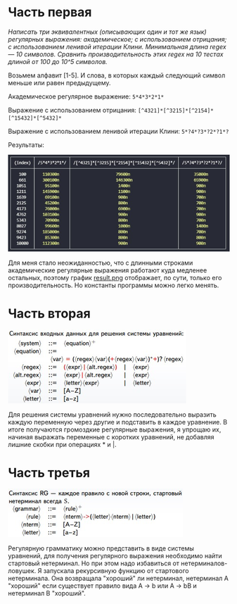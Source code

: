 # Часть первая

*Написать три эквивалентных (описывающих один и тот же язык) регулярных выражения: академическое; с использованием отрицания; с использованием ленивой итерации Клини. Минимальная длина regex — 10 символов. Сравнить производительность этих regex на 10 тестах длиной от 100 до 10^5 символов.*

Возьмем алфавит [1-5]. И слова, в которых каждый следующий символ меньше или равен предыдущему. 

Академическое регулярное выражение: ``` 5*4*3*2*1* ```

Выражение с использованием отрицания: ``` [^4321]*[^3215]*[^2154]*[^15432]*[^5432]* ```

Выражение с использованием ленивой итерации Клини: ``` 5*?4*?3*?2*?1*? ```

Результаты:

![ ](../img/regex_performance.jpg) 

Для меня стало неожиданностью, что с длинными строками академические регулярные выражения работают куда медленее остальных, поэтому график [result.png](./result.png) отображает, по сути, только его производительность. Но константы программы можно легко менять.

# Часть вторая

![ ](../img/system_syntax.jpg) 

Для решения системы уравнений нужно последовательно выразить каждую переменную через другие и подставить в каждое уравнение.
В итоге получаются громоздкие регулярные выражения, я упрощаю их, начиная выражать переменные с коротких уравнений,
не добавляя лишние скобки при операциях * и |.
# Часть третья

![ ](../img/grammar_syntax.jpg)

Регулярную грамматику можно представить в виде системы уравнений, для получения регулярного выражения необходимо найти стартовый нетерминал. Но при этом надо избавиться от нетерминалов-ловушек. Я запускала рекурсивную функцию от стартового нетерминала. Она возвращала "хороший" ли нетерминал, нетерминал A "хороший" если существует правило вида A -> b или A -> bB и нетерминал B "хороший".
